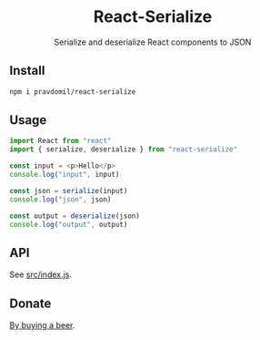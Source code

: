 <h1 align="center">React-Serialize</h1>
<p align="center">Serialize and deserialize React components to JSON</p>

## Install

```sh
npm i pravdomil/react-serialize
```

## Usage

```js
import React from "react"
import { serialize, deserialize } from "react-serialize"

const input = <p>Hello</p>
console.log("input", input)

const json = serialize(input)
console.log("json", json)

const output = deserialize(json)
console.log("output", output)

```

## API

See [src/index.js](src/index.js).

## Donate
[By buying a beer](https://www.paypal.com/cgi-bin/webscr?cmd=_s-xclick&hosted_button_id=BCL2X3AFQBAP2&item_name=react-serialize%20Beer).
